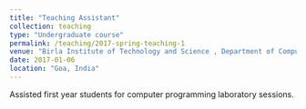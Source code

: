 ```yaml
---
title: "Teaching Assistant"
collection: teaching
type: "Undergraduate course"
permalink: /teaching/2017-spring-teaching-1
venue: "Birla Institute of Technology and Science , Department of Computer Science and Information Systems"
date: 2017-01-06
location: "Goa, India"
---
```


Assisted first year students for computer programming laboratory sessions.
